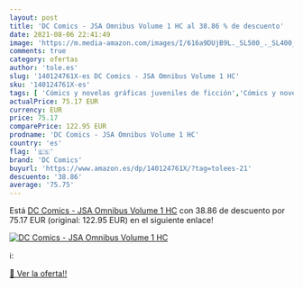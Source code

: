 ```yaml
---
layout: post
title: 'DC Comics - JSA Omnibus Volume 1 HC al 38.86 % de descuento'
date: 2021-08-06 22:41:49
image: 'https://m.media-amazon.com/images/I/616a9DUjB9L._SL500_._SL400_.jpg'
comments: true
category: ofertas
author: 'tole.es'
slug: '140124761X-es DC Comics - JSA Omnibus Volume 1 HC'
sku: '140124761X-es'
tags: [ 'Cómics y novelas gráficas juveniles de ficción','Cómics y novelas gráficas juveniles de superhéroes','Cómics y novelas gráficas para jóvenes','Cómics, manga y novelas gráficas','Libros','Libros juveniles','Novelas y ficción literaria juvenil','dc comics', ]
actualPrice: 75.17 EUR
currency: EUR
price: 75.17
comparePrice: 122.95 EUR
prodname: 'DC Comics - JSA Omnibus Volume 1 HC'
country: 'es'
flag: '🇪🇸'
brand: 'DC Comics'
buyurl: 'https://www.amazon.es/dp/140124761X/?tag=tolees-21'
descuento: '38.86'
average: '75.75'
---
```


Está [DC Comics - JSA Omnibus Volume 1 HC](https://www.amazon.es/dp/140124761X/?tag=tolees-21) con 38.86 de descuento por 75.17 EUR (original: 122.95 EUR) en el siguiente enlace!

[![DC Comics - JSA Omnibus Volume 1 HC](https://m.media-amazon.com/images/I/616a9DUjB9L._SL500_._SL400_.jpg)](https://www.amazon.es/dp/140124761X/?tag=tolees-21)

ℹ️:


[🛒 Ver la oferta!!](https://www.amazon.es/dp/140124761X/?tag=tolees-21)

